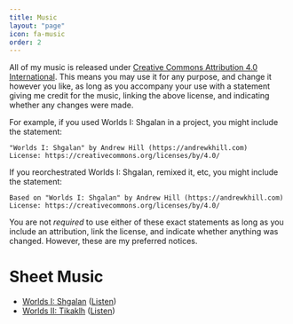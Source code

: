 ```yaml
---
title: Music
layout: "page"
icon: fa-music
order: 2
---
```


All of my music is released under [Creative Commons Attribution 4.0 International](https://creativecommons.org/licenses/by/4.0/).
This means you may use it for any purpose,
and change it however you like,
as long as you accompany your use with a statement giving me credit for the music,
linking the above license,
and indicating whether any changes were made.

For example, if you used Worlds I: Shgalan in a project, you might include the statement:
```
"Worlds I: Shgalan" by Andrew Hill (https://andrewkhill.com)
License: https://creativecommons.org/licenses/by/4.0/
```

If you reorchestrated Worlds I: Shgalan, remixed it, etc, you might include the statement:
```
Based on "Worlds I: Shgalan" by Andrew Hill (https://andrewkhill.com)
License: https://creativecommons.org/licenses/by/4.0/
```

You are not *required* to use either of these exact statements
as long as you include an attribution,
link the license,
and indicate whether anything was changed.
However, these are my preferred notices.

# Sheet Music

* [Worlds I: Shgalan](https://www.sheetmusicplus.com/title/worlds-i-shgalan-digital-sheet-music/21797762)
  ([Listen](https://www.youtube.com/watch?v=Uzul7ev4GQU))
* [Worlds II: Tikaklh](https://www.sheetmusicplus.com/title/worlds-ii-tikaklh-digital-sheet-music/21797778)
  ([Listen](https://www.youtube.com/watch?v=D9UDMK0-Z0k))
